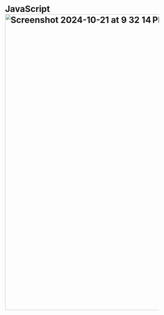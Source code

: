 # JavaScript<img width="968" alt="Screenshot 2024-10-21 at 9 32 14 PM" src="https://github.com/user-attachments/assets/f97a5e53-ff6e-4420-bb4b-c0492fcd96e1">
